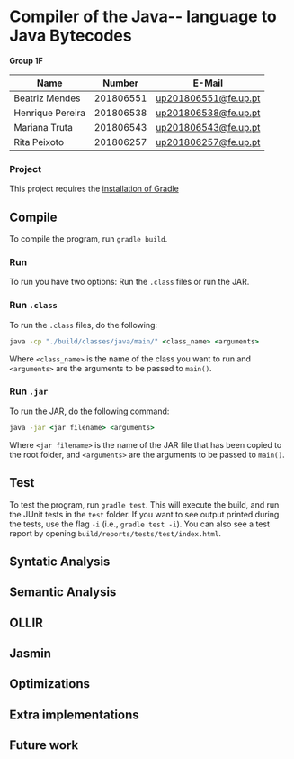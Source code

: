# Compiler of the Java-- language to Java Bytecodes

**Group 1F**

| Name             | Number    | E-Mail             |
| ---------------- | --------- | ------------------ |
| Beatriz Mendes    | 201806551 |up201806551@fe.up.pt|
| Henrique Pereira  | 201806538 |up201806538@fe.up.pt|
| Mariana Truta    | 201806543 |up201806543@fe.up.pt|
| Rita Peixoto    | 201806257 |up201806257@fe.up.pt|


### Project
This project requires the [installation of Gradle](https://gradle.org/install/)

## Compile

To compile the program, run ``gradle build``.

### Run

To run you have two options: Run the ``.class`` files or run the JAR.

### Run ``.class``

To run the ``.class`` files, do the following:

```cmd
java -cp "./build/classes/java/main/" <class_name> <arguments>
```

Where ``<class_name>`` is the name of the class you want to run and ``<arguments>`` are the arguments to be passed to ``main()``.

### Run ``.jar``

To run the JAR, do the following command:

```cmd
java -jar <jar filename> <arguments>
```

Where ``<jar filename>`` is the name of the JAR file that has been copied to the root folder, and ``<arguments>`` are the arguments to be passed to ``main()``.

## Test

To test the program, run ``gradle test``. This will execute the build, and run the JUnit tests in the ``test`` folder. If you want to see output printed during the tests, use the flag ``-i`` (i.e., ``gradle test -i``).
You can also see a test report by opening ``build/reports/tests/test/index.html``.


## Syntatic Analysis

## Semantic Analysis

## OLLIR

## Jasmin


## Optimizations

## Extra implementations




## Future work

